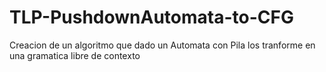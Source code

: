 # TLP-PushdownAutomata-to-CFG

Creacion de un algoritmo que dado un Automata con Pila los tranforme en una gramatica libre de contexto
